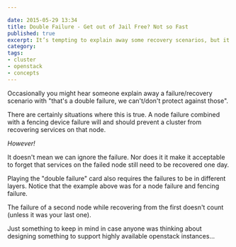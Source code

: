 ```yaml
---

date: 2015-05-29 13:34
title: Double Failure - Get out of Jail Free? Not so Fast
published: true
excerpt: It’s tempting to explain away some recovery scenarios, but it's not always appropriate.
category:
tags: 
- cluster
- openstack
- concepts
---
```


Occasionally you might hear someone explain away a failure/recovery scenario with "that's a double failure, we can't/don't protect against those".

There are certainly situations where this is true.
A node failure combined with a fencing device failure will and should prevent a cluster from recovering services on that node.

*However!*

It doesn't mean we can ignore the failure.
Nor does it it make it acceptable to forget that services on the failed node still need to be recovered one day.

Playing the "double failure" card also requires the failures to be in different layers.
Notice that the example above was for a node failure and fencing failure.

The failure of a second node while recovering from the first doesn't count (unless it was your last one).


Just something to keep in mind in case anyone was thinking about designing something to support highly available openstack instances...
